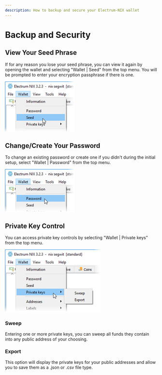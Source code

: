 ```yaml
---
description: How to backup and secure your Electrum-NIX wallet
---
```


# Backup and Security

## View Your Seed Phrase

If for any reason you lose your seed phrase, you can view it again by opening the wallet and selecting "Wallet \| Seed" from the top menu. You will be prompted to enter your encryption passphrase if there is one.

![](../../.gitbook/assets/e-wallet-seed.png)

## Change/Create Your Password

To change an existing password or create one if you didn't during the initial setup, select "Wallet \| Password" from the top menu.

![](../../.gitbook/assets/e-change-passphrase.png)

## Private Key Control

You can access private key controls by selecting "Wallet \| Private keys" from the top menu.

![](../../.gitbook/assets/e-private-key-control.png)

### Sweep

Entering one or more private keys, you can sweep all funds they contain into any public address of your choosing.

### Export

This option will display the private keys for your public addresses and allow you to save them as a .json or .csv file type.

